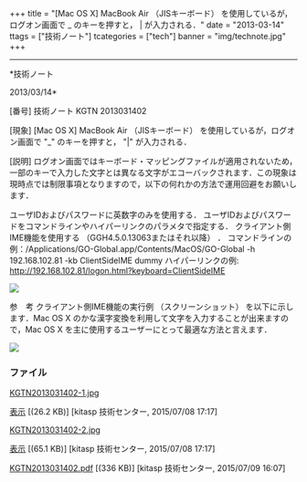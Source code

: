 ﻿+++
title = "[Mac OS X] MacBook Air （JISキーボード） を使用しているが，ログオン画面で _ のキーを押すと， | が入力される．"
date = "2013-03-14"
ttags = ["技術ノート"]
tcategories = ["tech"]
banner = "img/technote.jpg"
+++

-----------------------------------------------------------------------------------------------------------------------------

*技術ノート

2013/03/14*


[番号]
技術ノート KGTN 2013031402

[現象]
[Mac OS X] MacBook Air （JISキーボード）
を使用しているが，ログオン画面で "_" のキーを押すと， "|"
が入力される．

[説明]
ログオン画面ではキーボード・マッピングファイルが適用されないため，一部のキーで入力した文字とは異なる文字がエコーバックされます．この現象は現時点では制限事項となりますので，以下の何れかの方法で運用回避をお願いします．

ユーザIDおよびパスワードに英数字のみを使用する．
ユーザIDおよびパスワードをコマンドラインやハイパーリンクのパラメタで指定する．
クライアント側IME機能を使用する （GGH4.5.0.13063またはそれ以降） ．
コマンドラインの例：/Applications/GO-Global.app/Contents/MacOS/GO-Global
-h 192.168.102.81 -kb ClientSideIME dummy
ハイパーリンクの例:
<http://192.168.102.81/logon.html?keyboard=ClientSideIME>

![](http://techreport.kitasp.net/attachments/download/2102/KGTN2013031402-1.jpg)

参　考
クライアント側IME機能の実行例 （スクリーンショット）
を以下に示します．Mac OS X
のかな漢字変換を利用して文字を入力することが出来ますので，Mac OS X
を主に使用するユーザーにとって最適な方法と言えます．

![](http://techreport.kitasp.net/attachments/download/2103/KGTN2013031402-2.jpg)


### ファイル





[KGTN2013031402-1.jpg](http://techreport.kitasp.net/attachments/download/2102/KGTN2013031402-1.jpg)

[表示](http://techreport.kitasp.net/attachments/2102/KGTN2013031402-1.jpg "表示")
 [(26.2 KB)] [kitasp 技術センター, 2015/07/08
17:17]

[KGTN2013031402-2.jpg](http://techreport.kitasp.net/attachments/download/2103/KGTN2013031402-2.jpg)

[表示](http://techreport.kitasp.net/attachments/2103/KGTN2013031402-2.jpg "表示")
 [(65.1 KB)] [kitasp 技術センター, 2015/07/08
17:17]

[KGTN2013031402.pdf](http://techreport.kitasp.net/attachments/download/2151/KGTN2013031402.pdf)
 [(336 KB)] [kitasp 技術センター, 2015/07/09
16:07]
